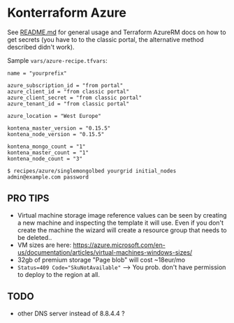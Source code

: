 # Konterraform Azure

See [README.md](README.md) for general usage and Terraform AzureRM docs on how to get secrets (you have to to the classic portal, the alternative method described didn't work).

Sample `vars/azure-recipe.tfvars`:

```
name = "yourprefix"

azure_subscription_id = "from portal"
azure_client_id = "from classic portal"
azure_client_secret = "from classic portal"
azure_tenant_id = "from classic portal"

azure_location = "West Europe"

kontena_master_version = "0.15.5"
kontena_node_version = "0.15.5"

kontena_mongo_count = "1"
kontena_master_count = "1"
kontena_node_count = "3"
```

```
$ recipes/azure/singlemongolbed yourgrid initial_nodes admin@example.com password
```

## PRO TIPS
- Virtual machine storage image reference values can be seen by creating a new machine and inspecting the template it will use. Even if you don't create the machine the wizard will create a resource group that needs to be deleted..
- VM sizes are here: https://azure.microsoft.com/en-us/documentation/articles/virtual-machines-windows-sizes/
- 32gb of premium storage "Page blob" will cost ~18eur/mo
- `Status=409 Code="SkuNotAvailable"` --> You prob. don't have permission to deploy to the region at all.

## TODO
- other DNS server instead of 8.8.4.4 ?
